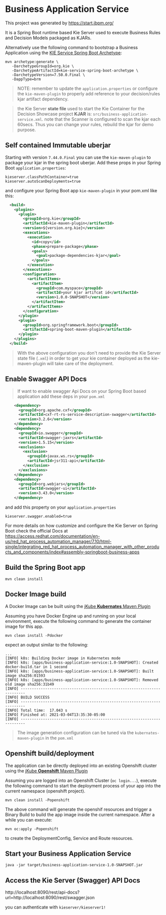 Business Application Service
=============================

This project was generated by https://start.jbpm.org/

It is a Spring Boot runtime based Kie Server used to execute Business Rules and Decision Models packaged as KJARs.

Alternatively use the following command to bootstrap a Business Application using the [KIE Service Spring Boot Archetype](https://github.com/kiegroup/droolsjbpm-knowledge/tree/master/kie-archetypes/kie-service-spring-boot-archetype):

```
mvn archetype:generate \
   -DarchetypeGroupId=org.kie \
   -DarchetypeArtifactId=kie-service-spring-boot-archetype \
   -DarchetypeVersion=7.50.0.Final \
   -DappType=brm
```

> NOTE: remember to update the `application.properties` or configure the `kie-maven-plugin` to properly add reference to your decision/rules kjar artifact dependency.

> the Kie Server **state file** used to start the Kie Container for the Decision Showcase project **KJAR** is: `src/business-application-service.xml`.
> note that the Scanner is configured to scan the kjar each 60secs. Thus you can change your rules, rebuild the kjar for demo purpose.

## Self contained Immutable uberjar

Starting with version `7.44.0.Final` you can use the `kie-maven-plugin` to package your kjar in the spring boot uberjar. Add these props in your Spring Boot `application.properties`:
```
kieserver.classPathContainer=true
kieserver.autoScanDeployments=true
```

and configure your Spring Boot app `kie-maven-plugin` in your pom.xml like this:
```xml
  <build>
    <plugins>
      <plugin>
        <groupId>org.kie</groupId>
        <artifactId>kie-maven-plugin</artifactId>
        <version>${version.org.kie}</version>
        <executions>
          <execution>
            <id>copy</id>
            <phase>prepare-package</phase>
            <goals>
              <goal>package-dependencies-kjar</goal>
            </goals>
          </execution>
        </executions>
        <configuration>
          <artifactItems>
            <artifactItem>
              <groupId>com.myspace</groupId>
              <artifactId>your kjar artifcat id</artifactId>
              <version>1.0.0-SNAPSHOT</version>
            </artifactItem>
          </artifactItems>
        </configuration>
      </plugin>
      <plugin>
        <groupId>org.springframework.boot</groupId>
        <artifactId>spring-boot-maven-plugin</artifactId>
      </plugin>
    </plugins>
  </build>
```

> With the above configuration you don't need to provide the Kie Server state file (`.xml`) in order to get your kie container deployed as the kie-maven-plugin will take care of the deployment.

## Enable Swagger API Docs

> If want to enable swagger Api Docs on your Spring Boot based application add these deps in your `pom.xml`

```xml
    <dependency>
      <groupId>org.apache.cxf</groupId>
      <artifactId>cxf-rt-rs-service-description-swagger</artifactId>
      <version>3.2.6</version>
    </dependency>
    <dependency>
      <groupId>io.swagger</groupId>
      <artifactId>swagger-jaxrs</artifactId>
      <version>1.5.15</version>
      <exclusions>
        <exclusion>
          <groupId>javax.ws.rs</groupId>
          <artifactId>jsr311-api</artifactId>
        </exclusion>
      </exclusions>
    </dependency>
    <dependency>
      <groupId>org.webjars</groupId>
      <artifactId>swagger-ui</artifactId>
      <version>3.43.0</version>
    </dependency>
```

and add this property on your `application.properties`
```
kieserver.swagger.enabled=true
```

For more details on how customize and configure the Kie Server on Spring Boot check the official Docs at https://access.redhat.com/documentation/en-us/red_hat_process_automation_manager/7.10/html-single/integrating_red_hat_process_automation_manager_with_other_products_and_components/index#assembly-springboot-business-apps

## Build the Spring Boot app

```
mvn clean install
```

## Docker Image build
A Docker Image can be built using the [jKube **Kubernates** Maven Plugin](https://www.eclipse.org/jkube/docs/kubernetes-maven-plugin)

Assuming you have Docker Engine up and running on your local environment, execute the following command to generate the container image for this app.
```
mvn clean install -Pdocker
```

expect an output similar to the following:
```
...
[INFO] k8s: Building Docker image in Kubernetes mode
[INFO] k8s: [apps/business-application-service:1.0-SNAPSHOT]: Created docker-build.tar in 1 second 
[INFO] k8s: [apps/business-application-service:1.0-SNAPSHOT]: Built image sha256:01593
[INFO] k8s: [apps/business-application-service:1.0-SNAPSHOT]: Removed old image sha256:31b49
[INFO] ------------------------------------------------------------------------
[INFO] BUILD SUCCESS
[INFO] ------------------------------------------------------------------------
[INFO] Total time:  17.043 s
[INFO] Finished at: 2021-03-04T13:35:30-05:00
[INFO] ------------------------------------------------------------------------
```

> The image generation configuration can be tuned via the `kubernates-maven-plugin` in the `pom.xml`

## Openshift build/deployment
The application can be directly deployed into an existing Openshift cluster using the [jKube **Openshift** Maven Plugin](https://www.eclipse.org/jkube/docs/openshift-maven-plugin)

Assuming you are logged into an Openshift Cluster (`oc login...`), execute the following command to start the deployment process of your app into the current namespace (openshift project).
```
mvn clean install -Popenshift
```

The above command will generate the openshif resources and trigger a Binary Build to build the app image inside the current namespace. After a while you can execute:

```
mvn oc:apply -Popenshift
```

to create the DeploymentConfig, Service and Route resources.

## Start your Business Application Service

```
java -jar target/business-application-service-1.0-SNAPSHOT.jar
```

## Access the Kie Server (Swagger) API Docs

http://localhost:8090/rest/api-docs?url=http://localhost:8090/rest/swagger.json

you can authenticate with `kieserver/kieserver1!`
